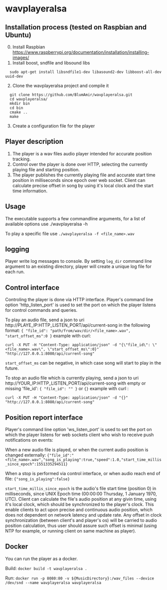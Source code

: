 # wavplayeralsa
## Installation process (tested on Raspbian and Ubuntu)
0. Install Raspbian https://www.raspberrypi.org/documentation/installation/installing-images/
1. Install boost, sndfile and libsound libs
```
  sudo apt-get install libsndfile1-dev libasound2-dev libboost-all-dev uuid-dev
```  
2. Clone the wavplayeralsa project and compile it
```
  git clone https://github.com/BlumAmir/wavplayeralsa.git
  cd wavplayeralsa/
  mkdir bin
  cd bin
  cmake ..
  make
```
3. Create a configuration file for the player

## Player description
1. The player is a wav files audio player intended for accurate position tracking. 
2. Control over the player is done over HTTP, selecting the currently playing file and starting position. 
3. The player publishes the currently playing file and accurate start time position in milliseconds since epoch over web socket. Client can calculate precise offset in song by using it's local clock and the start time information.

## Usage
The executable supports a few commandline arguments, for a list of available options use ./wavplayeralsa -h

To play a specific file use `./wavplayeralsa -f <file_name>.wav`


## logging
Player write log messages to console.
By setting `log_dir` command line argument to an existing directory, player will create a unique log file for each run.


## Control interface
Controling the player is done via HTTP interface.
Player's command line option 'http_listen_port' is used to set the port on which the player listens for control commands and queries.

To play an audio file, send a json to uri http://PLAYE_IP:HTTP_LISTEN_PORT/api/current-song in the following format:
`{ "file_id": "path/from/wav/dir/<file_name>.wav", "start_offset_ms":0 }`
example with curl:
```
curl -X PUT -H "Content-Type: application/json" -d "{\"file_id\": \"<file_name>.wav\", \"start_offset_ms\":0}" "http://127.0.0.1:8080/api/current-song"
```
`start_offset_ms` can be negative, in which case song will start to play in the future.

To stop an audio file which is currently playing, send a json to uri http://YOUR_IP:HTTP_LISTEN_PORT/api/current-song with empty or missing 'file_id':
`{ "file_id": "" }` or `{}`
example with curl :
```
curl -X PUT -H "Content-Type: application/json" -d "{}" "http://127.0.0.1:8080/api/current-song"
```


## Position report interface
Player's command line option 'ws_listen_port' is used to set the port on which the player listens for web sockets client who wish to receive push notifications on events:

When a new audio file is played, or when the current audio position is changed externally:
`{"file_id":"<file_name>.wav","song_is_playing":true,"speed":1.0,"start_time_millis_since_epoch":1551335294511}`

When a stop is performed via control interface, or when audio reach end of file:
`{"song_is_playing":false}`

`start_time_millis_since_epoch` is the audio's file start time (position 0) in milliseconds, since UNIX Epoch time (00:00:00 Thursday, 1 January 1970, UTC).
Client can calculate the file's audio position at any givin time, using it's local clock, which should be synchronized to the player's clock.
This enable clients to act upon precise and continuous audio position, which does not dependent on network latency and update rate.
Any offset in clock synchronization (between client's and player's os) will be carried to audio position calculation, thus user should assure such offset is minimal (using NTP for example, or running client on same machine as player).

## Docker
You can run the player as a docker.

Build: `docker build -t wavplayeralsa .`

Run: `docker run -p 8080:80 -v ${MusicDirectory}:/wav_files --device /dev/snd --name wavplayeralsa wavplayeralsa`